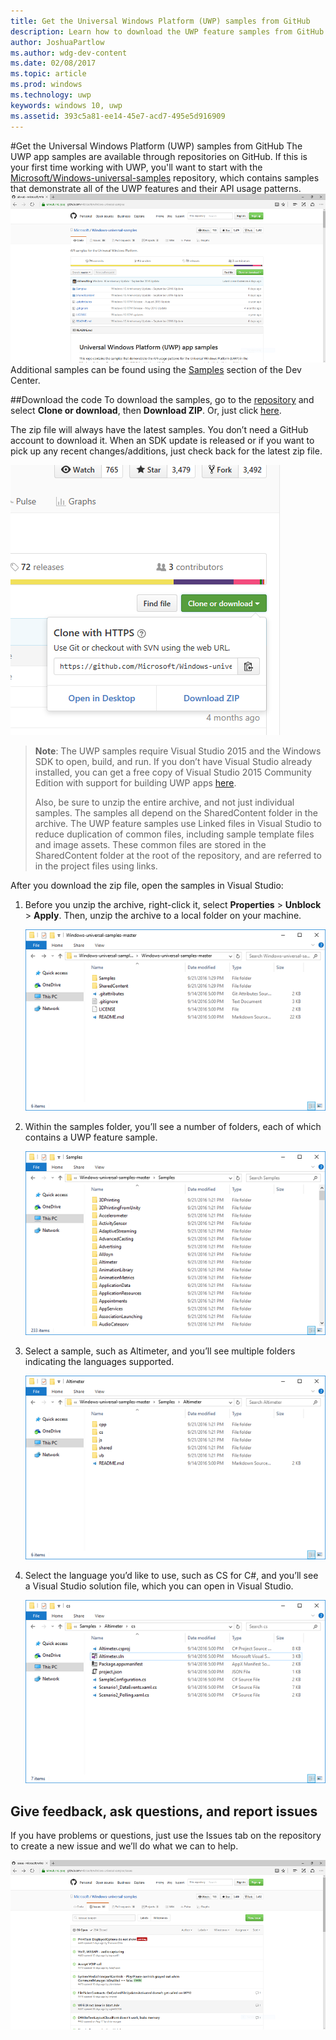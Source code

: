 ```yaml
---
title: Get the Universal Windows Platform (UWP) samples from GitHub
description: Learn how to download the UWP feature samples from GitHub
author: JoshuaPartlow
ms.author: wdg-dev-content
ms.date: 02/08/2017
ms.topic: article
ms.prod: windows
ms.technology: uwp
keywords: windows 10, uwp
ms.assetid: 393c5a81-ee14-45e7-acd7-495e5d916909
---
```


#Get the Universal Windows Platform (UWP) samples from GitHub
The UWP app samples are available through repositories on GitHub. If this is your first time working with UWP, you'll want to start with the 
[Microsoft/Windows-universal-samples](https://github.com/Microsoft/Windows-universal-samples "Universal Windows Platform app samples GitHub repository")
repository, which contains samples that demonstrate all of the UWP features
and their API usage patterns.  
![GitHub UWP sample repo](images/GitHubUWPSamplesPage.png)
Additional samples can be found using the [Samples](https://developer.microsoft.com/windows/samples "Dev Center samples")
section of the Dev Center.  

##Download the code
To download the samples, go to the
[repository](https://github.com/Microsoft/Windows-universal-samples "Universal Windows Platform app samples GitHub repository") and
select **Clone or download**, then **Download ZIP**. Or, just click
[here](https://github.com/Microsoft/Windows-universal-samples/archive/master.zip "Universal Windows Platform app samples zip file download").

The zip file will always have the latest samples. You don’t need
a GitHub account to download it. When an SDK update is released or if
you want to pick up any recent changes/additions, just check back for
the latest zip file.

![Sample download](images/SamplesDownloadButton.png)


> **Note**: The UWP samples require Visual Studio 2015 and the Windows SDK to open, build, and run. If you don’t
> have Visual Studio already installed, you can get a free copy of Visual
> Studio 2015 Community Edition with support for building UWP apps
> [here](http://go.microsoft.com/fwlink/p/?LinkID=280676 "Windows development tools downloads").  
>
> Also, be sure 
> to unzip the entire archive, and not just individual
> samples. The samples all depend on the SharedContent folder in the
> archive. The UWP feature samples use Linked files in Visual Studio to
> reduce duplication of common files, including sample template files
> and image assets. These common files are stored in the SharedContent
> folder at the root of the repository, and are referred to in the
> project files using links.

After you download the zip file, open the samples in Visual Studio:

1.  Before you unzip the archive, right-click it, select **Properties** > **Unblock** > **Apply**. Then,
    unzip the archive to a local folder on your machine.

    ![Unzipped archive](images/SamplesUnzip1.png)
2.  Within the samples folder, you’ll see a number of folders, each
    of which contains a UWP feature sample.

    ![Sample folders](images/SamplesUnzip2.png)

3.  Select a sample, such as Altimeter, and you’ll see multiple folders
    indicating the languages supported.

    ![Language folders](images/SamplesUnzip3.png)

4.  Select the language you’d like to use, such as CS for C\#, and you’ll see a Visual Studio solution file,
    which you can open in Visual Studio.

    ![VS solution](images/SamplesUnzip4.png)

## Give feedback, ask questions, and report issues

If you have problems or questions, just use the Issues tab on the repository to create a new
issue and we’ll do what we can to help.

![Feedback image](images/GitHubUWPSamplesFeedback.png)
